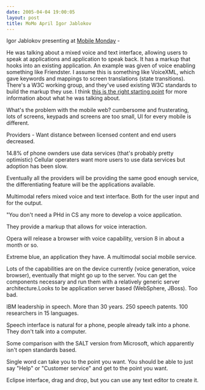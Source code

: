 ```yaml
---
date: 2005-04-04 19:00:05
layout: post
title: MoMo April Igor Jablokov
---
```


Igor Jablokov presenting at [Mobile Monday](http://www.mobilemonday.com/2005/04/april-mobile-monday-tonight.html) -

He was talking about a mixed voice and text interface, allowing users to speak at applications and application to speak back.  It has a markup that hooks into an existing application.  An example was given of voice enabling something like Friendster. I assume this is something like VoiceXML, which gave keywords and mappings to screen translations (state transitions).  There's a W3C working group, and they've used existing W3C standards to build the markup they use. I think [this is the right starting point](http://www-306.ibm.com/software/pervasive/multimodal/) for more information about what he was talking about.

What's the problem with the mobile web? cumbersome and frusterating, lots of screens, keypads and screens are too small, UI for every mobile is different.

Providers - Want distance between licensed content and end users decreased.

14.8% of phone ownders use data services (that's probably pretty optimistic) Cellular operaters want more users to use data services but adoption has been slow.

Eventually all the providers will be providing the same good enough service,  the differentiating feature will be the applications available.

Multimodal refers mixed voice and text interface. Both for the user input and for the output.

"You don't need a PHd in CS any more to develop a voice application.

They provide a markup that allows for voice interaction.

Opera will release a browser with voice capability, version 8 in about a month or so.

Extreme blue, an application they have. A multimodal social mobile service.

Lots of the capabilities are on the device currently (voice generation, voice browser), eventually that might go up to the server.  You can get the components necessary and run them with a relatively generic server architecture.Looks to be application server based (WebSphere, JBoss).  Too bad.

IBM leadership in speech.  More than 30 years. 250 speech patents. 100 researchers in 15 languages.

Speech interface is natural for a phone, people already talk into a phone. They don't talk into a computer.

Some comparison with the SALT version from Microsoft, which apparently isn't open standards based.

Single word can take you to the point you want. You should be able to just say "Help" or "Customer service" and get to the point you want.

Eclipse interface, drag and drop, but you can use any text editor to create it.
